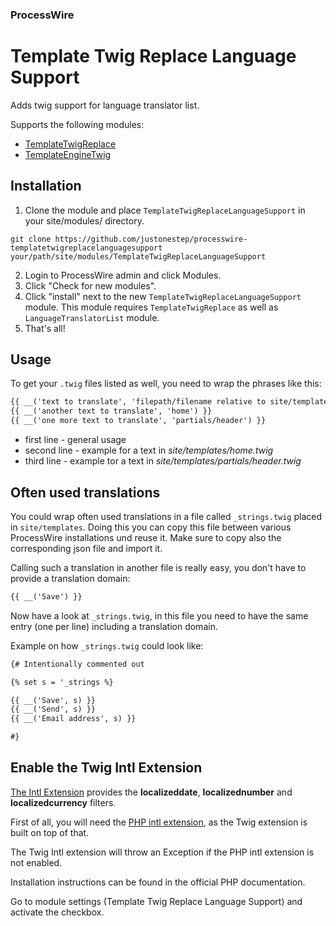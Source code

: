 ### ProcessWire 

# Template Twig Replace Language Support

Adds twig support for language translator list.

Supports the following modules:

* [TemplateTwigReplace](http://modules.processwire.com/modules/template-engine-twig/)
* [TemplateEngineTwig](http://modules.processwire.com/modules/template-twig-replace/)

## Installation

1. Clone the module and place `TemplateTwigReplaceLanguageSupport` in your site/modules/ directory. 

```
git clone https://github.com/justonestep/processwire-templatetwigreplacelanguagesupport your/path/site/modules/TemplateTwigReplaceLanguageSupport
```

2. Login to ProcessWire admin and click Modules. 
3. Click "Check for new modules".
4. Click "install" next to the new `TemplateTwigReplaceLanguageSupport ` module. 
   This module requires `TemplateTwigReplace` as well as `LanguageTranslatorList` module.
5. That's all!

## Usage

To get your `.twig` files listed as well, you need to wrap the phrases like this:

```html
{{ __('text to translate', 'filepath/filename relative to site/templates/') }}
{{ __('another text to translate', 'home') }}
{{ __('one more text to translate', 'partials/header') }}
```

* first line - general usage
* second line - example for a text in _site/templates/home.twig_
* third line - example tor a text in _site/templates/partials/header.twig_

## Often used translations

You could wrap often used translations in a file called ``_strings.twig`` placed in ``site/templates``. Doing this you can copy this file between various ProcessWire installations und reuse it. Make sure to copy also the corresponding json file and import it.

Calling such a translation in another file is really easy, you don't have to provide a translation domain:

```html
{{ __('Save') }}
```

Now have a look at ``_strings.twig``, in this file you need to have the same entry (one per line) including a translation domain.

Example on how ``_strings.twig`` could look like:

```html
{# Intentionally commented out

{% set s = '_strings %}

{{ __('Save', s) }}
{{ __('Send', s) }}
{{ __('Email address', s) }}

#}
```

## Enable the Twig Intl Extension

[The Intl Extension](http://twig.sensiolabs.org/doc/extensions/intl.html) provides the **localizeddate**, **localizednumber** and **localizedcurrency** filters.

First of all, you will need the [PHP intl extension](https://secure.php.net/manual/en/book.intl.php), as the Twig extension is built on top of that.

The Twig Intl extension will throw an Exception if the PHP intl extension is not enabled.

Installation instructions can be found in the official PHP documentation. 

Go to module settings (Template Twig Replace Language Support) and activate the checkbox.
